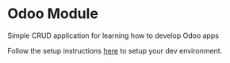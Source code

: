 # Odoo Module
Simple CRUD application for learning how to develop Odoo apps

Follow the setup instructions [here](setup.md) to setup your dev environment.
